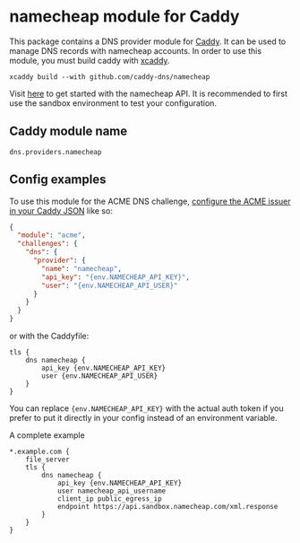 # namecheap module for Caddy

This package contains a DNS provider module for [Caddy](https://github.com/caddyserver/caddy). It can be used to manage DNS records with namecheap accounts. In order to use this module, you must build caddy with [xcaddy](https://github.com/caddyserver/xcaddy).

```
xcaddy build --with github.com/caddy-dns/namecheap
```

Visit [here](https://www.namecheap.com/support/api/intro/) to get started with the namecheap API. It is recommended to first use the sandbox environment to test your configuration.

## Caddy module name

```
dns.providers.namecheap
```

## Config examples

To use this module for the ACME DNS challenge, [configure the ACME issuer in your Caddy JSON](https://caddyserver.com/docs/json/apps/tls/automation/policies/issuer/acme/) like so:

```json
{
  "module": "acme",
  "challenges": {
    "dns": {
      "provider": {
        "name": "namecheap",
        "api_key": "{env.NAMECHEAP_API_KEY}",
        "user": "{env.NAMECHEAP_API_USER}"
      }
    }
  }
}
```

or with the Caddyfile:

```
tls {
	dns namecheap {
        api_key {env.NAMECHEAP_API_KEY}
        user {env.NAMECHEAP_API_USER}
    }
}
```

You can replace `{env.NAMECHEAP_API_KEY}` with the actual auth token if you prefer to put it directly in your config instead of an environment variable.

A complete example

```
*.example.com {
    file_server
    tls {
        dns namecheap {
            api_key {env.NAMECHEAP_API_KEY}
            user namecheap_api_username
            client_ip public_egress_ip
            endpoint https://api.sandbox.namecheap.com/xml.response
        }
    }
}
```
